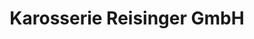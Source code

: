 ---
title: "Karosserie Reisinger GmbH"
url: /regensburg/karosserie-reisinger-gmbh/
shop: Autowerkstatt
---